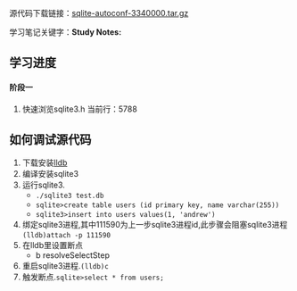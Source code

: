 源代码下载链接：[sqlite-autoconf-3340000.tar.gz](https://sqlite.org/2020/sqlite-autoconf-3340000.tar.gz)

学习笔记关键字：**Study Notes:**
## 学习进度
#### 阶段一
1. 快速浏览sqlite3.h
当前行：5788
## 如何调试源代码
1. 下载安装[lldb](https://apt.llvm.org/)
1. 编译安装sqlite3
1. 运行sqlite3.
    * `./sqlite3 test.db`
    * `sqlite>create table users (id primary key, name varchar(255))`
    * `sqlite3>insert into users values(1, 'andrew')`
1. 绑定sqlite3进程,其中111590为上一步sqlite3进程id,此步骤会阻塞sqlite3进程 `(lldb)attach -p 111590`
1. 在lldb里设置断点
    * b resolveSelectStep
1. 重启sqlite3进程.`(lldb)c`
1. 触发断点.`sqlite>select * from users;`
